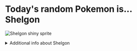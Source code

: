 # Today's random Pokemon is... Shelgon

![Shelgon shiny sprite](https://raw.githubusercontent.com/PokeAPI/sprites/master/sprites/pokemon/shiny/372.png)

<details>
<summary>Additional info about Shelgon</summary>

| srpite type | image |
|------|------|
| back_default | ![Shelgon back_default sprite](https://raw.githubusercontent.com/PokeAPI/sprites/master/sprites/pokemon/back/372.png) |
| back_shiny | ![Shelgon back_shiny sprite](https://raw.githubusercontent.com/PokeAPI/sprites/master/sprites/pokemon/back/shiny/372.png) |
| front_default | ![Shelgon front_default sprite](https://raw.githubusercontent.com/PokeAPI/sprites/master/sprites/pokemon/372.png) | </details>